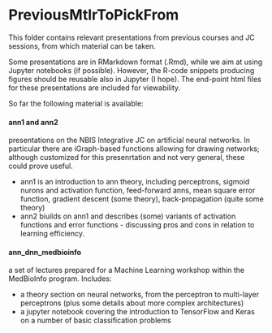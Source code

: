 # PreviousMtlrToPickFrom

This folder contains relevant presentations from previous courses and JC sessions, from which material can be taken.

Some presentations are in RMarkdown format (.Rmd), while we aim at using Jupyter notebooks (if possible). However, the R-code snippets producing figures should be reusable also in Jupyter (I hope). The end-point html files for these presentations are included for viewability.

So far the following material is available:

#### ann1 and ann2
presentations on the NBIS Integrative JC on artificial neural networks. In particular there are iGraph-based functions allowing for drawing networks; although customized for this presenrtation and not very general, these could prove useful.

- ann1 is an introduction to ann theory, including perceptrons, sigmoid nurons and activation function, feed-forward anns, mean square error function, gradient descent (some theory), back-propagation (quite some theory)
- ann2 biuilds on ann1 and describes (some) variants of activation functions and error functions - discussing pros and cons in relation to learning efficiency.

#### ann_dnn_medbioinfo
a set of lectures prepared for a Machine Learning workshop within the MedBioInfo program. Includes:
- a theory section on neural networks, from the perceptron to multi-layer perceptrons (plus some details about more complex architectures)
- a jupyter notebook covering the introduction to TensorFlow and Keras on a number of basic classification problems
